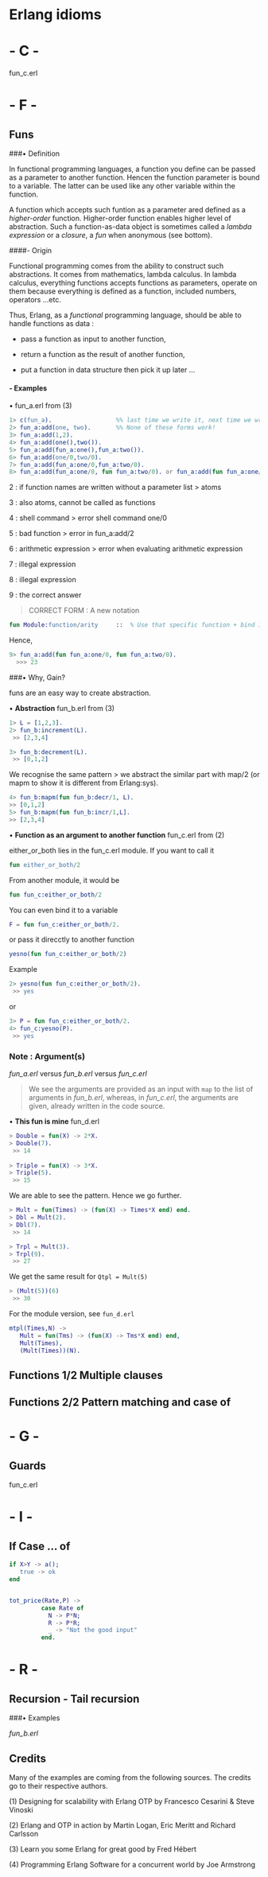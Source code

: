 # Erlang idioms


# - C -

fun_c.erl



# - F -


## Funs

###• Definition

In functional programming languages, a function you define can be passed as a parameter to another function. Hencen the function parameter is bound to a variable. The latter can be used like any other variable within the function.

A function which accepts such funtion as a parameter ared defined as a *higher-order* function. Higher-order function enables higher level of abstraction. Such a function-as-data object is sometimes called a *lambda expression* or a *closure*, a *fun* when anonymous (see bottom).


####- Origin

Functional programming comes from the ability to construct such abstractions. It comes from mathematics, lambda calculus. In lambda calculus, everything functions accepts functions as parameters, operate on them because everything is defined as a function, included numbers, operators ...etc.


Thus, Erlang, as a *functional* programming language, should be able to handle functions as data :

- pass a function as input to another function,

- return a function as the result of another function,

- put a function in data structure then pick it up later ...


#### - Examples

• fun_a.erl from (3)
```erlang
1> c(fun_a).                  %% last time we write it, next time we write directly "2>"
2> fun_a:add(one, two).       %% None of these forms work!
3> fun_a:add(1,2).
4> fun_a:add(one(),two()).
5> fun_a:add(fun_a:one(),fun_a:two()).
6> fun_a:add(one/0,two/0).
7> fun_a:add(fun_a:one/0,fun_a:two/0).
8> fun_a:add(fun_a:one/0, fun fun_a:two/0). or fun_a:add(fun fun_a:one/0, fun_a:two/0).
```
2 : if function names are written without a parameter list > atoms

3 : also atoms, cannot be called as functions

4 : shell command > error shell command one/0

5 : bad function  > error in fun_a:add/2

6 : arithmetic expression > error when evaluating arithmetic expression

7 : illegal expression

8 : illegal expression

9 : the correct answer

 > CORRECT FORM : A new notation
```erlang
fun Module:function/arity     ::  % Use that specific function + bind it to a variable
```
Hence,
```erlang
9> fun_a:add(fun fun_a:one/0, fun fun_a:two/0).
  >>> 23
```


###• Why, Gain?

funs are an easy way to create abstraction.

• **Abstraction** fun_b.erl from (3)
```erlang
1> L = [1,2,3].
2> fun_b:increment(L).
 >> [2,3,4]

3> fun_b:decrement(L).
 >> [0,1,2]
```

We recognise the same pattern > we abstract the similar part with map/2 (or mapm to show it is different from Erlang:sys).

```erlang
4> fun_b:mapm(fun fun_b:decr/1, L).
>> [0,1,2]
5> fun_b:mapm(fun fun_b:incr/1,L].
>> [2,3,4]
```


• **Function as an argument to another function** fun_c.erl from (2)

either_or_both lies in the fun_c.erl module. If you want to call it

```erlang
fun either_or_both/2
```
From another module, it would be
```erlang
fun fun_c:either_or_both/2
```
You can even bind it to a variable
```erlang
F = fun fun_c:either_or_both/2.
```
or pass it direcctly to another function
```erlang
yesno(fun fun_c:either_or_both/2)
```
Example
```erlang
2> yesno(fun fun_c:either_or_both/2).
 >> yes
```
or
```erlang
3> P = fun fun_c:either_or_both/2.
4> fun_c:yesno(P).
 >> yes
```


### Note : Argument(s)
*fun_a.erl* versus *fun_b.erl* versus *fun_c.erl*

> We see the arguments are provided as an input with ```map``` to the list of arguments in *fun_b.erl*, whereas, in *fun_c.erl*, the arguments are given, already written in the code source.



• **This fun is mine** fun_d.erl
```erlang
> Double = fun(X) -> 2*X.
> Double(7).
 >> 14
 
> Triple = fun(X) -> 3*X.
> Triple(5).
 >> 15
 ```
 We are able to see the pattern. Hence we go further.
 ```erlang
 > Mult = fun(Times) -> (fun(X) -> Times*X end) end.
 > Dbl = Mult(2).
 > Dbl(7).
  >> 14
 
 > Trpl = Mult(3).
 > Trpl(9).
  >> 27
```
We get the same result for ```Qtpl = Mult(5)```
```erlang
> (Mult(5))(6)
 >> 30
 ```
For the module version, see ```fun_d.erl```
```erlang
mtpl(Times,N) ->
   Mult = fun(Tms) -> (fun(X) -> Tms*X end) end,
   Mult(Times),
   (Mult(Times))(N).
```






## Functions 1/2 Multiple clauses

## Functions 2/2 Pattern matching and case of



# - G -

## Guards

fun_c.erl


# - I -

## If Case ... of

```erlang
if X>Y -> a();
   true -> ok
end
```

```erlang

tot_price(Rate,P) ->
         case Rate of
           N -> P*N;
           R -> P*R;
           _ -> "Not the good input"
         end.
```


# - R -

## Recursion - Tail recursion

###• Examples

*fun_b.erl*



## Credits
Many of the examples are coming from the following sources. The credits go to their respective authors.

(1) Designing for scalability with Erlang OTP by Francesco Cesarini & Steve Vinoski

(2) Erlang and OTP in action by Martin Logan, Eric Meritt and Richard Carlsson

(3) Learn you some Erlang for great good by Fred Hébert

(4) Programming Erlang Software for a concurrent world by Joe Armstrong

